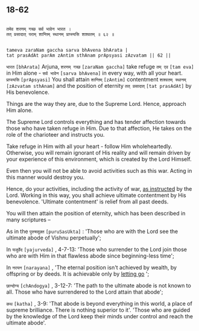 ## 18-62


```shloka-sa

तमेव शरणम् गच्छ सर्व भावेन भारत ।
तत् प्रसादात् पराम् शान्तिम् स्थानम् प्राप्स्यसि शाश्वतम् ॥ ६२ ॥

```
```shloka-sa-hk

tameva zaraNam gaccha sarva bhAvena bhArata |
tat prasAdAt parAm zAntim sthAnam prApsyasi zAzvatam || 62 ||

```
`भारत` `[bhArata]` Arjuna, `शरणम् गच्छ` `[zaraNam gaccha]` take refuge `तम् एव` `[tam eva]` in Him alone - `सर्व भावेन` `[sarva bhAvena]` in every way, with all your heart. `प्राप्स्यसि` `[prApsyasi]` You shall attain `शान्तिम्` `[zAntim]` contentment `शाश्वतम् स्थानम्` `[zAzvatam sthAnam]` and the position of eternity `तत् प्रसादात्` `[tat prasAdAt]` by His benevolence.

Things are the way they are, due to the Supreme Lord. Hence, approach Him alone. 

The Supreme Lord controls everything and has tender affection towards those who have taken refuge in Him. Due to that affection, He takes on the role of the charioteer and instructs you. 

Take refuge in Him with all your heart - follow Him wholeheartedly. Otherwise, you will remain ignorant of His reality and will remain driven by your experience of this environment, which is created by the Lord Himself. 

Even then you will not be able to avoid activities such as this war. Acting in this manner would destroy you. 

Hence, do your activities, including the activity of war, 
[as instructed](9-27.md#dedicate_actions_to_Krishna)
by the Lord. Working in this way, you shall achieve ultimate contentment by His benevolence. 'Ultimate contentment' is relief from all past deeds. 

You will then attain the position of eternity, which has been described in many scriptures –

As in the 
`पुरुषसूक्त` `[puruSasUkta]` :
 'Those who are with the Lord see the ultimate abode of Vishnu perpetually'; 

In 
`यजुर्वेद` `[yajurveda]` , 4-7-13:
 'Those who surrender to the Lord join those who are with Him in that flawless abode since beginning-less time'; 

In 
`नरयन` `[narayana]` ,
'The eternal position isn't achieved by wealth, by offspring or by deeds. It is achievable only by 
[letting go](letting_go)
'; 

`छान्दोग्य` `[chAndogya]` , 3-12-7:
 'The path to the ultimate abode is not known to all. Those who have surrendered to the Lord attain that abode'; 

`कथ` `[katha]` , 3-9:
 'That abode is beyond everything in this world, a place of supreme brilliance. There is nothing superior to it'. 'Those who are guided by the knowledge of the Lord keep their minds under control and reach the ultimate abode'.


